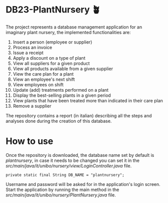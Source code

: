 # DB23-PlantNursery 🪴
The project represents a database management application for an imaginary plant nursery, the implemented functionalities are:
1. Insert a person (employee or supplier)
2. Process an invoice
3. Issue a receipt
4. Apply a discount on a type of plant
5. View all suppliers for a given product
6. View all products available from a given supplier
7. View the care plan for a plant
8. View an employee's next shift
9. View employees on shift
10.	Update (add) treatments performed on a plant
11.	Display the best-selling plants in a given period
12.	View plants that have been treated more than indicated in their care plan
13. Remove a supplier

The repository contains a report (in italian) describing all the steps and analyses done during the creation of this database.

# How to use
Once the repository is downloaded, the database name set by default is *plantnursery*, in case it needs to be changed you can set it in the *src/main/java/it/unibo/nursery/view/LoginController.java* file.
````
private static final String DB_NAME = "plantnursery";
````
Username and password will be asked for in the application's login screen.
Start the application by running the main method in the *src/main/java/it/unibo/nursery/PlantNursery.java* file.